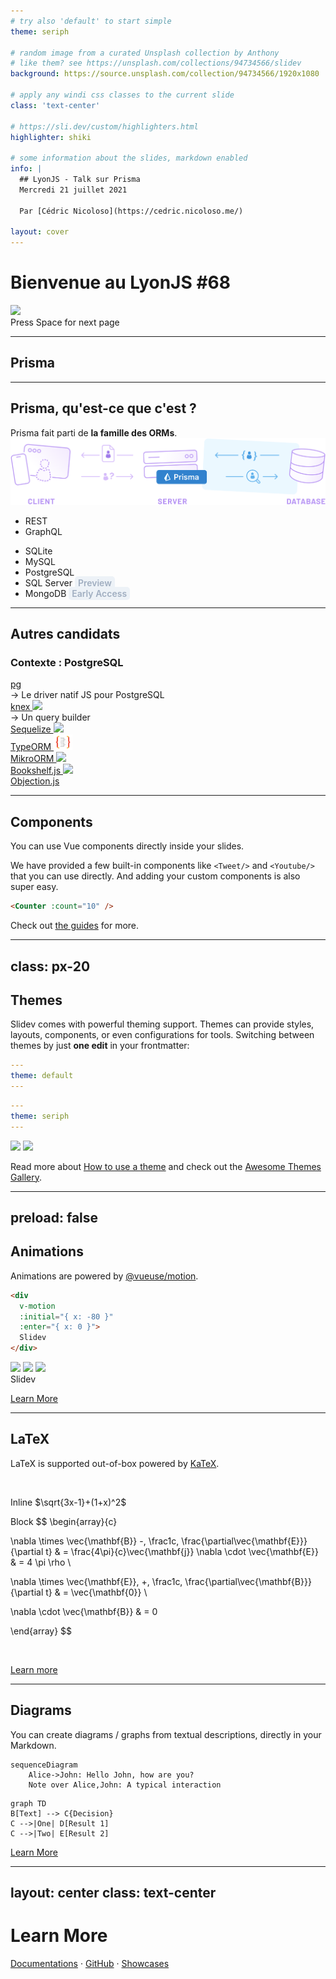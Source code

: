 ```yaml
---
# try also 'default' to start simple
theme: seriph

# random image from a curated Unsplash collection by Anthony
# like them? see https://unsplash.com/collections/94734566/slidev
background: https://source.unsplash.com/collection/94734566/1920x1080

# apply any windi css classes to the current slide
class: 'text-center'

# https://sli.dev/custom/highlighters.html
highlighter: shiki

# some information about the slides, markdown enabled
info: |
  ## LyonJS - Talk sur Prisma 
  Mercredi 21 juillet 2021

  Par [Cédric Nicoloso](https://cedric.nicoloso.me/)

layout: cover
---
```


# Bienvenue au LyonJS #68

<div class="flex justify-center">
  <img
    class="w-80 opacity-75"
    src="https://secure-content.meetupstatic.com/images/https%3A%2F%2Fsecure.meetupstatic.com%2Fphotos%2Fevent%2F9%2F2%2F9%2F7%2Fhighres_496537527.jpeg/600x337.jpg"
  />
</div>

<div class="pt-12">
  <span @click="$slidev.nav.next" class="px-2 py-1 rounded cursor-pointer" hover="bg-white bg-opacity-10">
    Press Space for next page <carbon:arrow-right class="inline"/>
  </span>
</div>

<!--
## Et ben, bienvenue à toutes et à tous.  

### On est ravi de pouvoir vous accueillir ici chez Indy pour ce nouveau LyonJS.

### On va attaquer le premier talk...
### Et je vais prendre une vingtaine de minutes pour vous parler de Prisma.
-->





---

## Prisma

<!--
(Sondage rapide, qui a déjà entendu parler de Prisma ?)
-->





---

## Prisma, qu'est-ce que c'est ?

<div class="text-xl mt-8">
  Prisma fait parti de <strong>la famille des ORMs</strong>.
</div>

<div class="mt-12">
  <img src="/images/prisma_diagram.svg">
</div>

<div v-click class="absolute top-95 left-100">
  <ul>
    <li>REST</li>
    <li>GraphQL</li>
  </ul>
</div>

<div v-click class="absolute top-95 left-190">
  <ul>
    <li>SQLite</li>
    <li>MySQL</li>
    <li>PostgreSQL</li>
    <li>
      SQL Server <span class="chip">Preview</span>
    </li>
    <li>
      MongoDB <span class="chip">Early Access</span>
    </li>
  </ul>
</div>

<style>
.chip {
  color: rgb(160, 174, 192);
  font-size: 0.875rem;
  font-style: normal;
  font-weight: 600;
  background: rgb(237, 242, 247);
  border-radius: 5px;
  padding: 2px 5px;
}
.chip.chip-light {
  color: rgba(160, 174, 192, 0.5);
  background: rgba(237, 242, 247, 0.2   );
}
</style>

<!--
#### En gros il va se placer entre notre code serveur et la base de données, et son rôle ça va être de nous :  
### → faciliter la vie dans ces interactions avec la base de données.
-->





---

## Autres candidats

### Contexte : PostgreSQL

<div grid="~ cols-4 gap-2" class='h-full pt-10 pb-20'>

<div class="flex items-center justify-center border-r">
  <div>
    <a href="https://github.com/brianc/node-postgres" target="_blank" class="text-3xl">
      pg
    </a>
    <div class="mt-3">
      → Le driver natif JS pour PostgreSQL
    </div>
  </div>
</div>

<div class="flex items-center justify-center border-r">
  <div>
    <a href="https://github.com/knex/knex" target="_blank" class="text-3xl">
      knex
      <img src="https://knexjs.org/assets/favicons/favicon-32x32.png" class="inline-block" style="width: 25px;" />
    </a>
    <div class="mt-3">
      → Un query builder
    </div>
    <div class="mt-3">
      <GithubStars count="14.4k" />
    </div>
  </div>
</div>

<div class="flex flex-col content-center items-end">
  <div style="width: 150px;">
    <a href="https://github.com/sequelize/sequelize" target="_blank" class="text-2xl">
      Sequelize
      <img src="https://sequelize.org/master/image/brand_logo.png" class="inline-block -mt-2" style="width: 25px;" />
    </a>
    <div class="mt-4">
      <GithubStars count="24.6k" />
    </div>
  </div>
  <div class="mt-10" style="width: 150px;">
    <a href="https://github.com/typeorm/typeorm" target="_blank" class="text-2xl">
      TypeORM
      <img src="/images/github-repos/typeorm-logo.png" class="inline-block -mt-1" style="width: 30px;" />
    </a>
    <div class="mt-4">
      <GithubStars count="24.9k" />
    </div>
  </div>
  <div class="mt-10" style="width: 150px;">
    <a href="https://github.com/mikro-orm/mikro-orm" target="_blank" class="text-2xl">
      MikroORM
      <img src="https://mikro-orm.io/img/favicon.ico" class="inline-block -mt-1" style="width: 22px;" />
    </a>
    <div class="mt-4">
      <GithubStars count="3.3k" />
    </div>
  </div>
</div>

<div class="flex flex-col content-center items-center">
  <div class="mt-10">
    <a href="https://github.com/bookshelf/bookshelf" target="_blank">
      Bookshelf.js
      <img src="https://avatars.githubusercontent.com/u/4448260?s=200&v=4" class="inline-block -mt-3" style="width: 22px;" />
    </a>
    <div class="mt-4">
      <GithubStars count="6.2k" />
    </div>
  </div>
  <div class="mt-10">
    <a href="https://github.com/Vincit/objection.js" target="_blank">
      Objection.js
    </a>
    <div class="mt-4">
      <GithubStars count="6.2k" />
    </div>
  </div>
</div>

</div>

<!--
### pg : On est au plus proche de la bdd, c'est top, en terme de perfs, etc. Mais on est un peu à poil, à écrire nos requêtes SQL sans auto-complétion dans l'IDE, sans type-checking, etc.

#### knex, l'entre-deux. Des méthodes helpers pour écrire nos requêtes, on se sent un peu plus en sécurité.

#### knex est parfois la base de l'ORM : Objection.js, MikroORM, Bookshelf.js, etc.
-->





---

## Components

<div grid="~ cols-2 gap-4">
  <div>
  
  You can use Vue components directly inside your slides.
  
  We have provided a few built-in components like `<Tweet/>` and `<Youtube/>` that you can use directly. And adding your custom components is also super easy.
  
  ```html
  <Counter :count="10" />
  ```
  
  <!-- ./components/Counter.vue -->
  <Counter :count="10" m="t-4" />
  
  Check out [the guides](https://sli.dev/builtin/components.html) for more.
  
  </div>
  <div>

  <Tweet id="1400893865196879873" scale="0.65" />

  </div>
</div>


---
class: px-20
---

## Themes

Slidev comes with powerful theming support. Themes can provide styles, layouts, components, or even configurations for tools. Switching between themes by just **one edit** in your frontmatter:

<div grid="~ cols-2 gap-2" m="-t-2">

```yaml
---
theme: default
---
```

```yaml
---
theme: seriph
---
```

<img border="rounded" src="https://github.com/slidevjs/themes/blob/main/screenshots/theme-default/01.png?raw=true">

<img border="rounded" src="https://github.com/slidevjs/themes/blob/main/screenshots/theme-seriph/01.png?raw=true">

</div>

Read more about [How to use a theme](https://sli.dev/themes/use.html) and
check out the [Awesome Themes Gallery](https://sli.dev/themes/gallery.html).





---
preload: false
---

## Animations

Animations are powered by [@vueuse/motion](https://motion.vueuse.org/).

```html
<div
  v-motion
  :initial="{ x: -80 }"
  :enter="{ x: 0 }">
  Slidev
</div>
```

<div class="w-60 relative mt-6">
  <div class="relative w-40 h-40">
    <img
      v-motion
      :initial="{ x: 800, y: -100, scale: 1.5, rotate: -50 }"
      :enter="final"
      class="absolute top-0 left-0 right-0 bottom-0"
      src="https://sli.dev/logo-square.png"
    />
    <img
      v-motion
      :initial="{ y: 500, x: -100, scale: 2 }"
      :enter="final"
      class="absolute top-0 left-0 right-0 bottom-0"
      src="https://sli.dev/logo-circle.png"
    />
    <img
      v-motion
      :initial="{ x: 600, y: 400, scale: 2, rotate: 100 }"
      :enter="final"
      class="absolute top-0 left-0 right-0 bottom-0"
      src="https://sli.dev/logo-triangle.png"
    />
  </div>

  <div 
    class="text-5xl absolute top-14 left-40 text-[#2B90B6] -z-1"
    v-motion
    :initial="{ x: -80, opacity: 0}"
    :enter="{ x: 0, opacity: 1, transition: { delay: 2000, duration: 1000 } }">
    Slidev
  </div>
</div>

<!-- vue script setup scripts can be directly used in markdown, and will only affects current page -->
<script setup lang="ts">
const final = {
  x: 0,
  y: 0,
  rotate: 0,
  scale: 1,
  transition: {
    type: 'spring',
    damping: 10,
    stiffness: 20,
    mass: 2
  }
}
</script>

<div
  v-motion
  :initial="{ x: 35, y: 40, opacity: 0 }"
  :enter="{ y: 0, opacity: 1, transition: { delay: 3500 } }">

[Learn More](https://sli.dev/guide/animations.html#motion)

</div>





---

## LaTeX

LaTeX is supported out-of-box powered by [KaTeX](https://katex.org/).

<br>

Inline $\sqrt{3x-1}+(1+x)^2$

Block
$$
\begin{array}{c}

\nabla \times \vec{\mathbf{B}} -\, \frac1c\, \frac{\partial\vec{\mathbf{E}}}{\partial t} &
= \frac{4\pi}{c}\vec{\mathbf{j}}    \nabla \cdot \vec{\mathbf{E}} & = 4 \pi \rho \\

\nabla \times \vec{\mathbf{E}}\, +\, \frac1c\, \frac{\partial\vec{\mathbf{B}}}{\partial t} & = \vec{\mathbf{0}} \\

\nabla \cdot \vec{\mathbf{B}} & = 0

\end{array}
$$

<br>

[Learn more](https://sli.dev/guide/syntax#latex)





---

## Diagrams

You can create diagrams / graphs from textual descriptions, directly in your Markdown.

<div class="grid grid-cols-2 gap-10 pt-4 -mb-6">

```mermaid {scale: 0.9}
sequenceDiagram
    Alice->John: Hello John, how are you?
    Note over Alice,John: A typical interaction
```

```mermaid {theme: 'neutral', scale: 0.8}
graph TD
B[Text] --> C{Decision}
C -->|One| D[Result 1]
C -->|Two| E[Result 2]
```

</div>

[Learn More](https://sli.dev/guide/syntax.html#diagrams)





---
layout: center
class: text-center
---

# Learn More

[Documentations](https://sli.dev) · [GitHub](https://github.com/slidevjs/slidev) · [Showcases](https://sli.dev/showcases.html)
